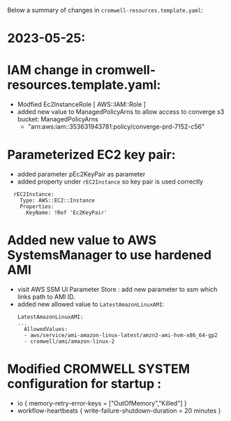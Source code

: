 
Below a summary of changes in ``cromwell-resources.template.yaml``: 

2023-05-25:
== 

IAM change in cromwell-resources.template.yaml: 
==
  - Modfied Ec2InstanceRole [ AWS::IAM::Role ] 
  -  added new value to ManagedPolicyArns to allow access to converge s3 bucket:
     ManagedPolicyArns
     - "arn:aws:iam::353631943781:policy/converge-prd-7152-c56"   

Parameterized EC2 key pair:
==
  - added parameter pEc2KeyPair as parameter 
   - added property under ``rEC2Instance`` so key pair is used correctly  
```
  rEC2Instance:
    Type: AWS::EC2::Instance
    Properties: 
      KeyName: !Ref 'Ec2KeyPair'
```

Added new value to AWS SystemsManager to use hardened AMI 
== 
  - visit AWS SSM UI 
    Parameter Store : add new parameter to ssm which links path to AMI ID. 
  - added new allowed value to ``LatestAmazonLinuxAMI``:  
    ```
    LatestAmazonLinuxAMI:
    ...
      AllowedValues:
      - aws/service/ami-amazon-linux-latest/amzn2-ami-hvm-x86_64-gp2
      - cromwell/ami/amazon-linux-2 
    ``` 

Modified CROMWELL SYSTEM configuration for startup :
== 
  - io { memory-retry-error-keys = ["OutOfMemory","Killed"] }
  - workflow-heartbeats { write-failure-shutdown-duration = 20 minutes } 
